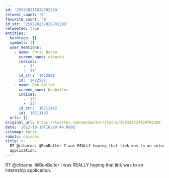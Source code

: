 ```yaml
---
id: '259328237828702209'
retweet_count: '0'
favorite_count: '0'
id_str: '259328237828702209'
retweeted: true
entities:
  hashtags: []
  symbols: []
  user_mentions:
    - name: Chris Barna
      screen_name: ctbarna
      indices:
        - '3'
        - '11'
      id_str: '1422581'
      id: '1422581'
    - name: Ben Balter
      screen_name: benbalter
      indices:
        - '13'
        - '23'
      id_str: '16211142'
      id: '16211142'
  urls: []
original_url: https://twitter.com/benbalter/status/259328237828702209
date: '2012-10-19T16:20:44.000Z'
sitemap: false
robots: noindex
title: >-
  RT @ctbarna: @BenBalter I was REALLY hoping that link was to an internship
  application.
---
```


RT @ctbarna: @BenBalter I was REALLY hoping that link was to an internship application.